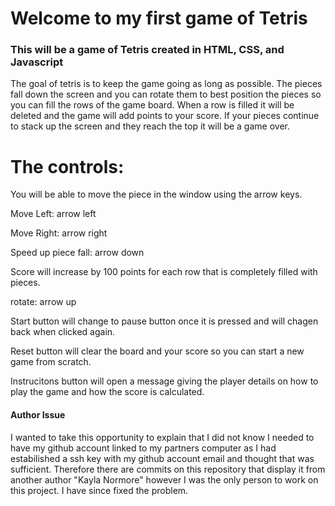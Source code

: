 # Welcome to my first game of Tetris

### This will be a game of Tetris created in HTML, CSS, and Javascript

The goal of tetris is to keep the game going as long as possible.
The pieces fall down the screen and you can rotate them to best position the pieces so you can fill the rows of the game board.
When a row is filled it will be deleted and the game will add points to your score.
If your pieces continue to stack up the screen and they reach the top it will be a game over.


# The controls:

You will be able to move the piece in the window using the arrow keys.

Move Left: arrow left

Move Right: arrow right

Speed up piece fall: arrow down

Score will increase by 100 points for each row that is completely filled with pieces.

rotate: arrow up

Start button will change to pause button once it is pressed and will chagen back when clicked again.

Reset button will clear the board and your score so you can start a new game from scratch.

Instrucitons button will open a message giving the player details on how to play the game and how the score is calculated.

#### Author Issue

I wanted to take this opportunity to explain that I did not know I needed to have my github account linked to my partners computer as I had estabilished a ssh key with my github account email and thought that was sufficient. Therefore there are commits on this repository that display it from another author "Kayla Normore" however I was the only person to work on this project. I have since fixed the problem.
